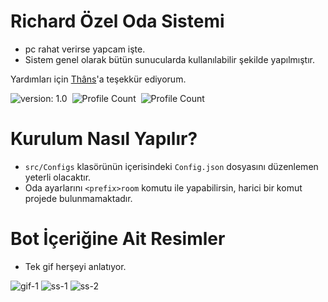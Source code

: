 # Richard Özel Oda Sistemi

- pc rahat verirse yapcam işte.
- Sistem genel olarak bütün sunucularda kullanılabilir şekilde yapılmıştır.

Yardımları için [Thâns](https://github.com/ThansEX)'a teşekkür ediyorum.

![version: 1.0](https://img.shields.io/badge/Version-1.0-informational&color=yellow)&nbsp;
![Profile Count](https://komarev.com/ghpvc/?username=richardsistemler&color=blue)&nbsp;
![Profile Count](https://komarev.com/ghpvc/?username=richard-culture&label=Project%20visits&color=blueviolet)&nbsp;

# Kurulum Nasıl Yapılır?
- `src/Configs` klasörünün içerisindeki `Config.json` dosyasını düzenlemen yeterli olacaktır.
- Oda ayarlarını `<prefix>room` komutu ile yapabilirsin, harici bir komut projede bulunmamaktadır.
# Bot İçeriğine Ait Resimler
- Tek gif herşeyi anlatıyor.

![gif-1](https://user-images.githubusercontent.com/97298322/154132605-0090e243-b9fa-4dc0-a494-8db1191f8f1a.gif)
![ss-1](https://user-images.githubusercontent.com/97298322/154375632-b73cd70b-048c-4830-b53f-457118b8cb6b.PNG)
![ss-2](https://user-images.githubusercontent.com/97298322/154376991-92ce958b-84aa-4271-ac44-e77ef47869b1.PNG)

